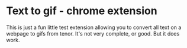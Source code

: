 # Text to gif - chrome extension

This is just a fun little test extension allowing you to convert all text on a webpage to gifs from tenor. It's not very complete, or good. But it does work.